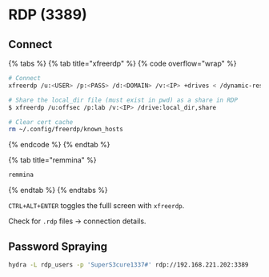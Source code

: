 # RDP (3389)

## Connect

{% tabs %}
{% tab title="xfreerdp" %}
{% code overflow="wrap" %}
```bash
# Connect
xfreerdp /u:<USER> /p:<PASS> /d:<DOMAIN> /v:<IP> +drives < /dynamic-resolution /f | /smart-sizing >

# Share the local_dir file (must exist in pwd) as a share in RDP
$ xfreerdp /u:offsec /p:lab /v:<IP> /drive:local_dir,share

# Clear cert cache
rm ~/.config/freerdp/known_hosts
```
{% endcode %}
{% endtab %}

{% tab title="remmina" %}
```bash
remmina
```
{% endtab %}
{% endtabs %}

`CTRL+ALT+ENTER` toggles the fulll screen with `xfreerdp`.

Check for `.rdp` files -> connection details.

## Password Spraying

```bash
hydra -L rdp_users -p 'SuperS3cure1337#' rdp://192.168.221.202:3389
```
